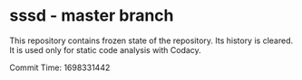 # sssd - master branch

This repository contains frozen state of the repository.
Its history is cleared. It is used only for static code
analysis with Codacy.

Commit Time: 1698331442